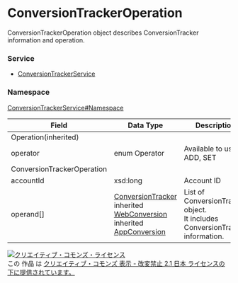 # ConversionTrackerOperation
ConversionTrackerOperation object describes ConversionTracker information and operation.
### Service
+ [ConversionTrackerService](../../services/ConversionTrackerService.md)

### Namespace
[ConversionTrackerService#Namespace](../../services/ConversionTrackerService.md#namespace)

| Field | Data Type | Description | restriction | 
|---|---|---|---|
| Operation(inherited)||||
| operator| enum Operator| Available to use: ADD, SET| Req |
| ConversionTrackerOperation||||
| accountId| xsd:long| Account ID| Req |
| operand[]| <a href="ConversionTracker.md">ConversionTracker</a><br>inherited <a href="WebConversion.md">WebConversion</a><br>inherited <a href="AppConversion.md">AppConversion</a>| List of ConversionTracker object.<br>It includes ConversionTracker information.| Req |

<a rel="license" href="http://creativecommons.org/licenses/by-nd/2.1/jp/"><img alt="クリエイティブ・コモンズ・ライセンス" style="border-width:0" src="https://i.creativecommons.org/l/by-nd/2.1/jp/88x31.png" /></a><br />この 作品 は <a rel="license" href="http://creativecommons.org/licenses/by-nd/2.1/jp/">クリエイティブ・コモンズ 表示 - 改変禁止 2.1 日本 ライセンスの下に提供されています。</a>
